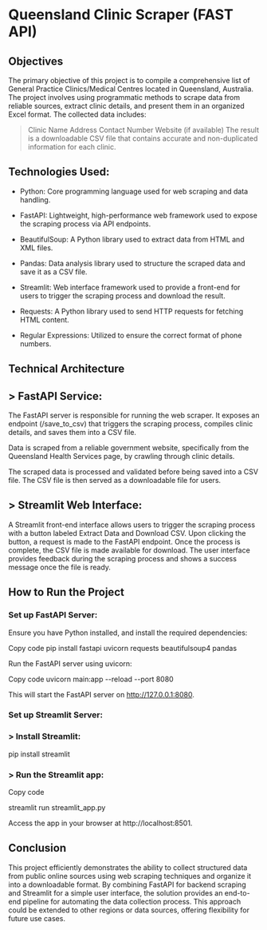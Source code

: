 # Queensland Clinic Scraper (FAST API)

## Objectives

The primary objective of this project is to compile a comprehensive list of General Practice Clinics/Medical Centres located in Queensland, Australia. The project involves using programmatic methods to scrape data from reliable sources, extract clinic details, and present them in an organized Excel format. The collected data includes:

> Clinic Name
> Address
> Contact Number
> Website (if available)
> The result is a downloadable CSV file that contains accurate and non-duplicated information for each clinic.

## Technologies Used: 

- Python: Core programming language used for web scraping and data handling.

- FastAPI: Lightweight, high-performance web framework used to expose the scraping process via API endpoints.

- BeautifulSoup: A Python library used to extract data from HTML and XML files.

- Pandas: Data analysis library used to structure the scraped data and save it as a CSV file.

- Streamlit: Web interface framework used to provide a front-end for users to trigger the scraping process and download the result.

- Requests: A Python library used to send HTTP requests for fetching HTML content.

- Regular Expressions: Utilized to ensure the correct format of phone numbers.

## Technical Architecture

## > FastAPI Service:

The FastAPI server is responsible for running the web scraper. It exposes an endpoint (/save_to_csv) that triggers the scraping process, compiles clinic details, and saves them into a CSV file.

Data is scraped from a reliable government website, specifically from the Queensland Health Services page, by crawling through clinic details.

The scraped data is processed and validated before being saved into a CSV file.
The CSV file is then served as a downloadable file for users.

## > Streamlit Web Interface:

A Streamlit front-end interface allows users to trigger the scraping process with a button labeled Extract Data and Download CSV.
Upon clicking the button, a request is made to the FastAPI endpoint. Once the process is complete, the CSV file is made available for download.
The user interface provides feedback during the scraping process and shows a success message once the file is ready.

## How to Run the Project

### Set up FastAPI Server:

Ensure you have Python installed, and install the required dependencies:


Copy code
pip install fastapi uvicorn requests beautifulsoup4 pandas

Run the FastAPI server using uvicorn:

Copy code
uvicorn main:app --reload --port 8080

This will start the FastAPI server on http://127.0.0.1:8080.

### Set up Streamlit Server:

### > Install Streamlit:

pip install streamlit

### > Run the Streamlit app:

Copy code

streamlit run streamlit_app.py

Access the app in your browser at http://localhost:8501.


## Conclusion

This project efficiently demonstrates the ability to collect structured data from public online sources using web scraping techniques and organize it into a downloadable format. By combining FastAPI for backend scraping and Streamlit for a simple user interface, the solution provides an end-to-end pipeline for automating the data collection process. This approach could be extended to other regions or data sources, offering flexibility for future use cases.